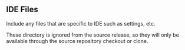 ## IDE Files


Include any files that are specific to IDE such as settings, etc.

These directory is ignored from the source release, so they will only be available through the source repository checkout or clone.